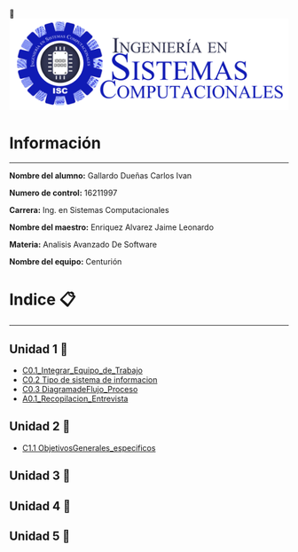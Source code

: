 <!--![Tecnologico de Tijuana](https://upload.wikimedia.org/wikipedia/commons/2/2e/ITT.jpg)-->
:pushpin:
![Tecnologico de Tijuana](img/Sistemas.png)

# Información
---
 **Nombre del alumno:**  Gallardo Dueñas Carlos Ivan

 **Numero de control:**  16211997

 **Carrera:**  Ing. en Sistemas Computacionales

 **Nombre del maestro:**  Enriquez Alvarez Jaime Leonardo 

**Materia:**  Analisis Avanzado De Software

**Nombre del equipo:** Centurión 

# Indice :clipboard: 
---
## Unidad 1 :page_facing_up:

- [C0.1_Integrar_Equipo_de_Trabajo](pdf/C0.1_IntegrarEquiposdeTrabajo_CarlosGallardo.pdf)
- [C0.2 Tipo de sistema de informacion](https://github.com/Carlos-Gallardoo/AnalisisAvanzadoDeSoftware/blob/main/docs/C0.2_Tipo_de_Sistema_Desarrollar_GallardoCarlos.md)
- [C0.3 DiagramadeFlujo_Proceso](https://github.com/Carlos-Gallardoo/AnalisisAvanzadoDeSoftware/blob/main/docs/C0.3_DiagramadeFlujo_Proceso_GallardoCarlos.md)
- [A0.1_Recopilacion_Entrevista](https://github.com/Carlos-Gallardoo/AnalisisAvanzadoDeSoftware/blob/main/docs/A0.1_Recopilacion_Entrevista_GallardoCarlos.md)
## Unidad 2 :page_facing_up:
- [C1.1 ObjetivosGenerales_especificos](https://github.com/Carlos-Gallardoo/AnalisisAvanzadoDeSoftware/blob/main/docs/C1.1_ObjetivosGenerales_especificos.md)
## Unidad 3 :page_facing_up:

## Unidad 4 :page_facing_up:

## Unidad 5 :page_facing_up:
